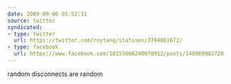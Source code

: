 ```yaml
---
date: 2009-09-06 05:52:31
source: twitter
syndicated:
- type: twitter
  url: https://twitter.com/roytang/statuses/3794001672/
- type: facebook
  url: https://www.facebook.com/10155666240078912/posts/140969982720
---
```


random disconnects are random
